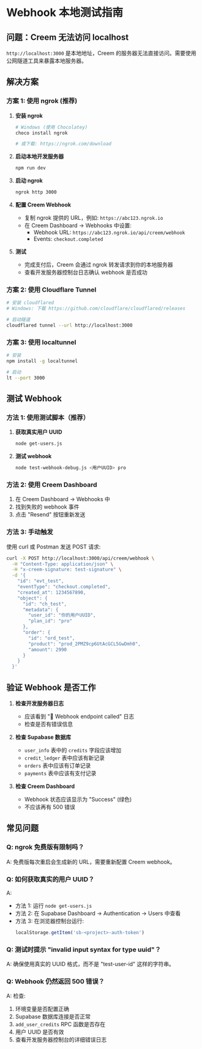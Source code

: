 # Webhook 本地测试指南

## 问题：Creem 无法访问 localhost

`http://localhost:3000` 是本地地址，Creem 的服务器无法直接访问。需要使用公网隧道工具来暴露本地服务器。

## 解决方案

### 方案 1: 使用 ngrok (推荐)

1. **安装 ngrok**
   ```bash
   # Windows (使用 Chocolatey)
   choco install ngrok
   
   # 或下载: https://ngrok.com/download
   ```

2. **启动本地开发服务器**
   ```bash
   npm run dev
   ```

3. **启动 ngrok**
   ```bash
   ngrok http 3000
   ```

4. **配置 Creem Webhook**
   - 复制 ngrok 提供的 URL，例如: `https://abc123.ngrok.io`
   - 在 Creem Dashboard → Webhooks 中设置:
     - Webhook URL: `https://abc123.ngrok.io/api/creem/webhook`
     - Events: `checkout.completed`

5. **测试**
   - 完成支付后，Creem 会通过 ngrok 转发请求到你的本地服务器
   - 查看开发服务器控制台日志确认 webhook 是否成功

### 方案 2: 使用 Cloudflare Tunnel

```bash
# 安装 cloudflared
# Windows: 下载 https://github.com/cloudflare/cloudflared/releases

# 启动隧道
cloudflared tunnel --url http://localhost:3000
```

### 方案 3: 使用 localtunnel

```bash
# 安装
npm install -g localtunnel

# 启动
lt --port 3000
```

## 测试 Webhook

### 方法 1: 使用测试脚本（推荐）

1. **获取真实用户 UUID**
   ```bash
   node get-users.js
   ```

2. **测试 webhook**
   ```bash
   node test-webhook-debug.js <用户UUID> pro
   ```

### 方法 2: 使用 Creem Dashboard

1. 在 Creem Dashboard → Webhooks 中
2. 找到失败的 webhook 事件
3. 点击 "Resend" 按钮重新发送

### 方法 3: 手动触发

使用 curl 或 Postman 发送 POST 请求:

```bash
curl -X POST http://localhost:3000/api/creem/webhook \
  -H "Content-Type: application/json" \
  -H "x-creem-signature: test-signature" \
  -d '{
    "id": "evt_test",
    "eventType": "checkout.completed",
    "created_at": 1234567890,
    "object": {
      "id": "ch_test",
      "metadata": {
        "user_id": "你的用户UUID",
        "plan_id": "pro"
      },
      "order": {
        "id": "ord_test",
        "product": "prod_2PMZ9cp6UtAcGCL5GwDmh0",
        "amount": 2990
      }
    }
  }'
```

## 验证 Webhook 是否工作

1. **检查开发服务器日志**
   - 应该看到 "🔔 Webhook endpoint called" 日志
   - 检查是否有错误信息

2. **检查 Supabase 数据库**
   - `user_info` 表中的 `credits` 字段应该增加
   - `credit_ledger` 表中应该有新记录
   - `orders` 表中应该有订单记录
   - `payments` 表中应该有支付记录

3. **检查 Creem Dashboard**
   - Webhook 状态应该显示为 "Success" (绿色)
   - 不应该再有 500 错误

## 常见问题

### Q: ngrok 免费版有限制吗？
A: 免费版每次重启会生成新的 URL，需要重新配置 Creem webhook。

### Q: 如何获取真实的用户 UUID？
A: 
- 方法 1: 运行 `node get-users.js`
- 方法 2: 在 Supabase Dashboard → Authentication → Users 中查看
- 方法 3: 在浏览器控制台运行:
  ```javascript
  localStorage.getItem('sb-<project>-auth-token')
  ```

### Q: 测试时提示 "invalid input syntax for type uuid"？
A: 确保使用真实的 UUID 格式，而不是 "test-user-id" 这样的字符串。

### Q: Webhook 仍然返回 500 错误？
A: 检查:
1. 环境变量是否配置正确
2. Supabase 数据库连接是否正常
3. `add_user_credits` RPC 函数是否存在
4. 用户 UUID 是否有效
5. 查看开发服务器控制台的详细错误日志
